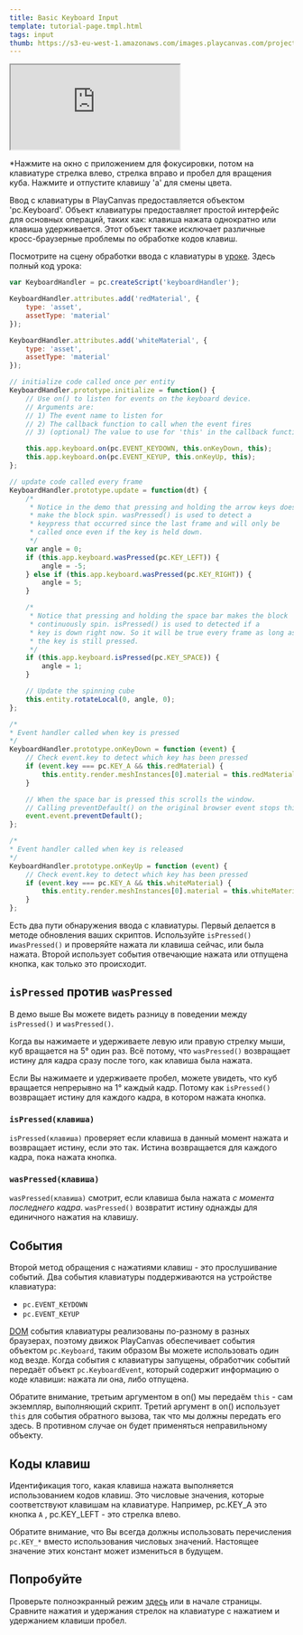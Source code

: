 ```yaml
---
title: Basic Keyboard Input
template: tutorial-page.tmpl.html
tags: input
thumb: https://s3-eu-west-1.amazonaws.com/images.playcanvas.com/projects/12/405804/513097-image-75.jpg
---
```


<iframe src="https://playcanv.as/p/rFZGQWCi/?overlay=false"></iframe>

*Нажмите на окно с приложением для фокусировки, потом на клавиатуре стрелка влево, стрелка вправо и пробел для вращения куба. Нажмите и отпустите клавишу 'a' для смены цвета.

Ввод с клавиатуры в PlayCanvas предоставляется объектом 'pc.Keyboard'.
Объект клавиатуры предоставляет простой интерфейс для основных операций, таких как: клавиша нажата однократно или клавиша удерживается. Этот объект также исключает различные кросс-браузерные проблемы по обработке кодов клавиш.

Посмотрите на сцену обработки ввода с клавиатуры в [уроке][1]. Здесь полный код урока:

```javascript
var KeyboardHandler = pc.createScript('keyboardHandler');

KeyboardHandler.attributes.add('redMaterial', {
    type: 'asset',
    assetType: 'material'
});

KeyboardHandler.attributes.add('whiteMaterial', {
    type: 'asset',
    assetType: 'material'
});

// initialize code called once per entity
KeyboardHandler.prototype.initialize = function() {
    // Use on() to listen for events on the keyboard device.
    // Arguments are:
    // 1) The event name to listen for
    // 2) The callback function to call when the event fires
    // 3) (optional) The value to use for 'this' in the callback function

    this.app.keyboard.on(pc.EVENT_KEYDOWN, this.onKeyDown, this);
    this.app.keyboard.on(pc.EVENT_KEYUP, this.onKeyUp, this);
};

// update code called every frame
KeyboardHandler.prototype.update = function(dt) {
    /*
     * Notice in the demo that pressing and holding the arrow keys doesn't
     * make the block spin. wasPressed() is used to detect a
     * keypress that occurred since the last frame and will only be
     * called once even if the key is held down.
     */
    var angle = 0;
    if (this.app.keyboard.wasPressed(pc.KEY_LEFT)) {
        angle = -5;
    } else if (this.app.keyboard.wasPressed(pc.KEY_RIGHT)) {
        angle = 5;
    }

    /*
     * Notice that pressing and holding the space bar makes the block
     * continuously spin. isPressed() is used to detected if a
     * key is down right now. So it will be true every frame as long as
     * the key is still pressed.
     */
    if (this.app.keyboard.isPressed(pc.KEY_SPACE)) {
        angle = 1;
    }

    // Update the spinning cube
    this.entity.rotateLocal(0, angle, 0);
};

/*
* Event handler called when key is pressed
*/
KeyboardHandler.prototype.onKeyDown = function (event) {
    // Check event.key to detect which key has been pressed
    if (event.key === pc.KEY_A && this.redMaterial) {
        this.entity.render.meshInstances[0].material = this.redMaterial.resource;
    }

    // When the space bar is pressed this scrolls the window.
    // Calling preventDefault() on the original browser event stops this.
    event.event.preventDefault();
};

/*
* Event handler called when key is released
*/
KeyboardHandler.prototype.onKeyUp = function (event) {
    // Check event.key to detect which key has been pressed
    if (event.key === pc.KEY_A && this.whiteMaterial) {
        this.entity.render.meshInstances[0].material = this.whiteMaterial.resource;
    }
};
```

Есть два пути обнаружения ввода с клавиатуры. Первый делается в методе обновления ваших скриптов. Используйте `isPressed()` и`wasPressed()` и проверяйте нажата ли клавиша сейчас, или была нажата. Второй использует события отвечающие нажата или отпущена кнопка, как только это происходит.

## `isPressed` против `wasPressed`

В демо выше Вы можете видеть разницу в поведении между `isPressed()` и `wasPressed()`.

Когда вы нажимаете и удерживаете левую или правую стрелку мыши, куб вращается на 5&deg; один раз. Всё потому, что `wasPressed()` возвращает истину для кадра сразу после того, как клавиша была нажата.

Если Вы нажимаете и удерживаете пробел, можете увидеть, что куб вращается непрерывно на 1&deg; каждый кадр. Потому как  `isPressed()` возвращает истину для каждого кадра, в котором нажата кнопка.

### `isPressed(клавиша)`

`isPressed(клавиша)` проверяет если клавиша в данный момент нажата и возвращает истину, если это так. Истина возвращается для каждого кадра, пока нажата кнопка.

### `wasPressed(клавиша)`

`wasPressed(клавиша)` смотрит, если клавиша была нажата *с момента последнего кадра*. `wasPressed()` возвратит истину однажды для единичного нажатия на клавишу.

## События

Второй метод обращения с нажатиями клавиш - это прослушивание событий. Два события клавиатуры поддерживаются на устройстве клавиатура:

* `pc.EVENT_KEYDOWN`
* `pc.EVENT_KEYUP`

[DOM][3] события клавиатуры реализованы по-разному в разных браузерах, поэтому движок PlayCanvas обеспечивает события объектом `pc.Keyboard`, таким образом Вы можете использовать один код везде. Когда события с клавиатуры запущены, обработчик событий передаёт объект `pc.KeyboardEvent`, который содержит информацию о коде клавиши: нажата ли она, либо отпущена.

Обратите внимание, третьим аргументом в on() мы передаём `this` - сам экземпляр, выполняющий скрипт. Третий аргумент в on()  использует `this` для события обратного вызова, так что мы должны передать его здесь. В противном случае он будет применяться неправильному объекту.

## Коды клавиш

Идентификация того, какая клавиша нажата выполняется использованием кодов клавиш. Это числовые значения, которые соответствуют клавишам на клавиатуре. Например, pc.KEY_A это  кнопка `A` , pc.KEY_LEFT - это стрелка влево.

Обратите внимание, что Вы всегда должны использовать перечисления `pc.KEY_*` вместо использования числовых значений. Настоящее значение этих констант может измениться в будущем.

## Попробуйте

Проверьте полноэкранный режим [здесь][2]  или в начале страницы. Сравните нажатия и удержания стрелок на клавиатуре с нажатием и удержанием клавиши пробел.

[1]: https://playcanvas.com/project/405804/overview/tutorial-basic-keyboard-input
[2]: https://playcanv.as/p/rFZGQWCi/
[3]: /user-manual/glossary#dom

